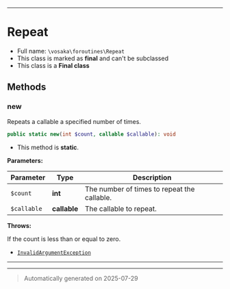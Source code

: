 ***

# Repeat





* Full name: `\vosaka\foroutines\Repeat`
* This class is marked as **final** and can't be subclassed
* This class is a **Final class**




## Methods


### new

Repeats a callable a specified number of times.

```php
public static new(int $count, callable $callable): void
```



* This method is **static**.




**Parameters:**

| Parameter | Type | Description |
|-----------|------|-------------|
| `$count` | **int** | The number of times to repeat the callable. |
| `$callable` | **callable** | The callable to repeat. |




**Throws:**
<p>If the count is less than or equal to zero.</p>

- [`InvalidArgumentException`](../../InvalidArgumentException.md)



***


***
> Automatically generated on 2025-07-29
